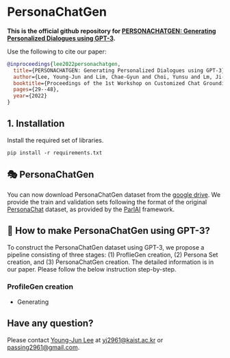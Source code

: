 # PersonaChatGen

**This is the official github repository for [PERSONACHATGEN: Generating Personalized Dialogues using GPT-3](https://aclanthology.org/2022.ccgpk-1.4/).**

Use the following to cite our paper:
```bibtex
@inproceedings{lee2022personachatgen,
  title={PERSONACHATGEN: Generating Personalized Dialogues using GPT-3},
  author={Lee, Young-Jun and Lim, Chae-Gyun and Choi, Yunsu and Lm, Ji-Hui and Choi, Ho-Jin},
  booktitle={Proceedings of the 1st Workshop on Customized Chat Grounding Persona and Knowledge},
  pages={29--48},
  year={2022}
}
```

## 1. Installation

Install the required set of libraries.
```
pip install -r requirements.txt
```

## 🎭 PersonaChatGen

You can now download PersonaChatGen dataset from the [google drive](https://drive.google.com/drive/folders/1-q2ZrnYpVzLB17rm9Net4UOLpE54dSaR?usp=sharing).
We provide the train and validation sets following the format of the original [PersonaChat](https://arxiv.org/abs/1801.07243) dataset, as provided by the [ParlAI](https://github.com/facebookresearch/ParlAI/tree/main/parlai/tasks/personachat) framework.

## 🤖 How to make PersonaChatGen using GPT-3?

To construct the PersonaChatGen dataset using GPT-3, we propose a pipeline consisting of three stages: (1) ProflieGen creation, (2) Persona Set creation, and (3) PersonaChatGen creation. The detailed information is in our paper. Please follow the below instruction step-by-step.

### ProfileGen creation

- Generating 


## Have any question?

Please contact [Young-Jun Lee](https://sites.google.com/view/passing2961/%ED%99%88) at yj2961@kaist.ac.kr or passing2961@gmail.com.

